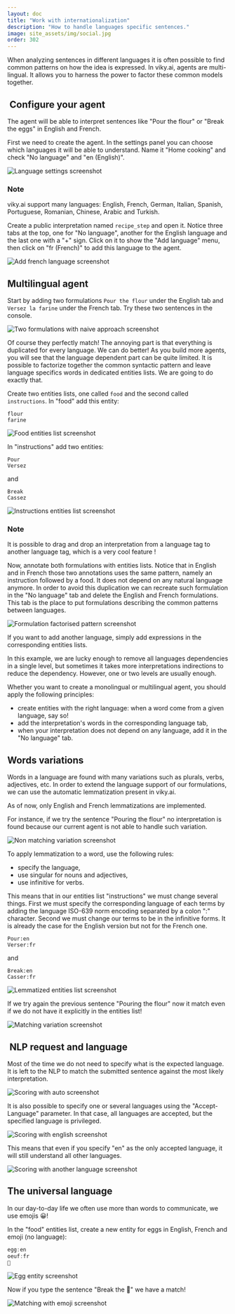 ```yaml
---
layout: doc
title: "Work with internationalization"
description: "How to handle languages specific sentences."
image: site_assets/img/social.jpg
order: 302
---
```


When analyzing sentences in different languages it is often possible to find common patterns on how the idea is expressed. In viky.ai, agents are multi-lingual. It allows you to harness the power to factor these common models together.


##  Configure your agent

The agent will be able to interpret sentences like "Pour the flour" or "Break the eggs" in English and French.

First we need to create the agent. In the settings panel you can choose which languages it will be able to understand. Name it "Home cooking" and check "No language" and "en (English)".

![Language settings screenshot](./img/01_agent_language_settings.png "Agent's language settings")

<aside class="note">
  <h3>Note</h3>
  <p>
  viky.ai support many languages: English, French, German, Italian, Spanish, Portuguese, Romanian, Chinese, Arabic and Turkish.
  </p>
</aside>

Create a public interpretation named `recipe_step` and open it. Notice three tabs at the top, one for "No language", another for the English language and the last one with a "+" sign. Click on it to show the "Add language" menu, then click on "fr (French)" to add this language to the agent.

![Add french language screenshot](./img/02_add_french_language.png "Agent's language settings")

## Multilingual agent

Start by adding two formulations `Pour the flour` under the English tab and `Versez la farine` under the French tab. Try these two sentences in the console.

![Two formulations with naive approach screenshot](./img/03_naive_approach.png "Naive multi-language formulations")

Of course they perfectly match! The annoying part is that everything is duplicated for every language. We can do better! As you build more agents, you will see that the language dependent part can be quite limited. It is possible to factorize together the common syntactic pattern and leave language specifics words in dedicated entities lists. We are going to do exactly that.

Create two entities lists, one called `food` and the second called `instructions`. In "food" add this entity:
```
flour
farine
```

![Food entities list screenshot](./img/04_food_entites_list.png "Food entities list")

In "instructions" add two entities:
```
Pour
Versez
```
and
```
Break
Cassez
```

![Instructions entities list screenshot](./img/05_instruction_entites_list.png "Instructions entities list")

<aside class="note">
  <h3>Note</h3>
  <p>
    It is possible to drag and drop an interpretation from a language tag to another language tag, which is a very cool feature !
  </p>
</aside>

Now, annotate both formulations with entities lists. Notice that in English and in French those two annotations uses the same pattern, namely an instruction followed by a food. It does not depend on any natural language anymore. In order to avoid this duplication we can recreate such formulation in the "No language" tab and delete the English and French formulations. This tab is the place to put formulations describing the common patterns between languages.

![Formulation factorised pattern screenshot](./img/06_formulation_factorized_pattern.png "Formulation factorised pattern")

If you want to add another language, simply add expressions in the corresponding entities lists.

In this example, we are lucky enough to remove all languages dependencies in a single level, but sometimes it takes more interpretations indirections to reduce the dependency. However, one or two levels are usually enough.

Whether you want to create a monolingual or multilingual agent, you should apply the following principles:

* create entities with the right language: when a word come from a given language, say so!
* add the interpretation's words in the corresponding language tab,
* when your interpretation does not depend on any language, add it in the "No language" tab.


## Words variations

Words in a language are found with many variations such as plurals, verbs, adjectives, etc. In order to extend the language support of our formulations, we can use the automatic lemmatization present in viky.ai.

<aside class="warning">
  <p>
    As of now, only English and French lemmatizations are implemented.
  </p>
</aside>

For instance, if we try the sentence "Pouring the flour" no interpretation is found because our current agent is not able to handle such variation.

![Non matching variation screenshot](./img/07_non_matching_variation.png "Non matching variation")

To apply lemmatization to a word, use the following rules:

* specify the language,
* use singular for nouns and adjectives,
* use infinitive for verbs.

This means that in our entities list "instructions" we must change several things. First we must specify the corresponding language of each terms by adding the language ISO-639 norm encoding separated by a colon ":" character. Second we must change our terms to be in the infinitive forms. It is already the case for the English version but not for the French one.

```
Pour:en
Verser:fr
```
and
```
Break:en
Casser:fr
```

![Lemmatized entities list screenshot](./img/08_lemmatized_entities_list.png "Lemmatized entities list")

If we try again the previous sentence "Pouring the flour" now it match even if we do not have it explicitly in the entities list!

![Matching variation screenshot](./img/09_matching_variation.png "Matching variation")

##  NLP request and language

Most of the time we do not need to specify what is the expected language. It is left to the NLP to match the submitted sentence against the most likely interpretation.

![Scoring with auto screenshot](./img/10_scoring_with_auto.png "Scoring with auto detection")

It is also possible to specify one or several languages using the "Accept-Language" parameter. In that case, all languages are accepted, but the specified language is privileged.

![Scoring with english screenshot](./img/11_scoring_with_english.png "Scoring with the expected language")

This means that even if you specify "en" as the only accepted language, it will still understand all other languages.

![Scoring with another language screenshot](./img/12_socring_with_another_language.png "Scoring with another language")


## The universal language


In our day-to-day life we often use more than words to communicate, we use emojis :grinning:!

In the "food" entities list, create a new entity for eggs in English, French and emoji (no language):

```javascript
egg:en
oeuf:fr
🥚
```

![Egg entity screenshot](./img/13_egg_entity.png "Matching with emoji")

Now if you type the sentence "Break the 🥚" we have a match!

![Matching with emoji screenshot](./img/14_matching_emoji.png "Matching with emoji 🎉")
